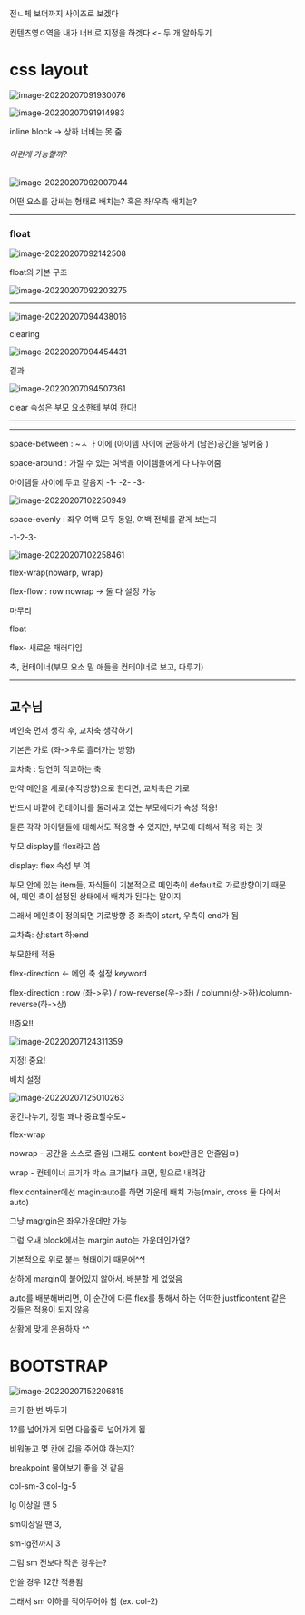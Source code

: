 전ㄴ체 보더까지 사이즈로 보겠다

컨텐츠영ㅇ역을 내가 너비로 지정을 하겟다 <- 두 개 알아두기



# css layout

![image-20220207091930076](0207.assets/image-20220207091930076.png)

![image-20220207091914983](0207.assets/image-20220207091914983.png)

inline block -> 상하 너비는 못 줌 



###### 이런게 가능할까?

![image-20220207092007044](0207.assets/image-20220207092007044.png)

어떤 요소를 감싸는 형태로 배치는? 혹은 좌/우측 배치는?



---



### float

![image-20220207092142508](0207.assets/image-20220207092142508.png)

float의 기본 구조

![image-20220207092203275](0207.assets/image-20220207092203275.png)

---

![image-20220207094438016](0207.assets/image-20220207094438016.png)

clearing

![image-20220207094454431](0207.assets/image-20220207094454431.png)

결과

![image-20220207094507361](0207.assets/image-20220207094507361.png)

clear 속성은 부모 요소한테 부여 한다!

---

---

space-between : ~ㅅ ㅏ이에 (아이템 사이에 균등하게 (남은)공간을 넣어줌 )

space-around : 가질 수 있는 여백을 아이템들에게 다 나누어줌

아이템들 사이에 두고 같음지 -1- -2- -3-

![image-20220207102250949](0207.assets/image-20220207102250949.png)

space-evenly : 좌우 여백 모두 동일, 여백 전체를 같게 보는지

-1-2-3-

![image-20220207102258461](0207.assets/image-20220207102258461.png)

flex-wrap(nowarp, wrap)

flex-flow : row nowrap -> 둘 다 설정 가능





마무리

float 

flex- 새로운 패러다임

축, 컨테이너(부모 요소 밑 애들을 컨테이너로 보고, 다루기)



----------------------

## 교수님



메인축 먼저 생각 후, 교차축 생각하기

기본은 가로 (좌->우로 흘러가는 방향)

교차축 : 당연히 직교하는 축

만약 메인을 세로(수직방향)으로 한다면, 교차축은 가로



반드시 바깥에 컨테이너를 둘러싸고 있는 부모에다가 속성 적용!

물론 각각 아이템들에 대해서도 적용할 수 있지만, 부모에 대해서 적용 하는 것

부모 display를 flex라고 씀

display: flex 속성 부 여

부모 안에 있는 item들, 자식들이 기본적으로 메인축이 default로 가로방향이기 때문에, 메인 축이 설정된 상태에서 배치가 된다는 말이지

그래서 메인축이 정의되면 가로방향 중 좌측이 start, 우측이 end가 됨

교차축: 상:start 하:end



부모한테 적용



flex-direction <- 메인 축 설정 keyword



flex-direction : row (좌->우) / row-reverse(우->좌) / column(상->하)/column-reverse(하->상)

!!중요!!

![image-20220207124311359](0207.assets/image-20220207124311359.png)

지정! 중요!



배치 설정

![image-20220207125010263](0207.assets/image-20220207125010263.png)

공간나누기, 정렬 꽤나 중요할수도~



flex-wrap

nowrap - 공간을 스스로 줄임 (그래도 content box만큼은 안줄임ㅁ)

wrap - 컨테이너 크기가 박스 크기보다 크면, 밑으로 내려감



flex container에선 magin:auto를 하면 가운데 배치 가능(main, cross 둘 다에서 auto)

그냥 magrgin은 좌우가운데만 가능

그럼 오ㅙ block에서는 margin auto는 가운데인가염?

기본적으로 위로 붙는 형태이기 때문에^^!

상하에 margin이 붙어있지 않아서, 배분할 게 없었음

auto를 배분해버리면, 이 순간에 다른 flex를 통해서 하는 어떠한 justficontent 같은 것들은 적용이 되지 않음

상황에 맞게 운용하자 ^^



# BOOTSTRAP

![image-20220207152206815](0207.assets/image-20220207152206815.png)

크기 한 번 봐두기

12를 넘어가게 되면 다음줄로 넘어가게 됨



비워놓고 몇 칸에 값을 주어야 하는지?

breakpoint 물어보기 좋을 것 같음



col-sm-3 col-lg-5

lg 이상일 땐 5

sm이상일 땐 3,

sm-lg전까지 3

그럼 sm 전보다 작은 경우는? 

안쓸 경우 12칸 적용됨

그래서 sm 이하를 적어두어야 함 (ex. col-2)























